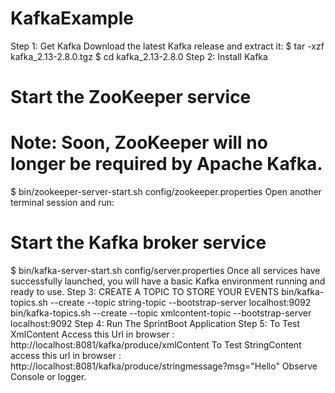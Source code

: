 # KafkaExample
Step 1: Get Kafka
  Download the latest Kafka release and extract it:
  $ tar -xzf kafka_2.13-2.8.0.tgz
  $ cd kafka_2.13-2.8.0
Step 2: Install Kafka
  # Start the ZooKeeper service
  # Note: Soon, ZooKeeper will no longer be required by Apache Kafka.
  $ bin/zookeeper-server-start.sh config/zookeeper.properties
  Open another terminal session and run:
  # Start the Kafka broker service
  $ bin/kafka-server-start.sh config/server.properties
  Once all services have successfully launched, you will have a basic Kafka environment running and ready to use.
Step 3: CREATE A TOPIC TO STORE YOUR EVENTS
  bin/kafka-topics.sh --create --topic string-topic --bootstrap-server localhost:9092
  bin/kafka-topics.sh --create --topic xmlcontent-topic --bootstrap-server localhost:9092
Step 4: Run The SprintBoot Application 
Step 5: To Test XmlContent Access this Url in browser : http://localhost:8081/kafka/produce/xmlContent
        To Test StringContent access this url in browser : http://localhost:8081/kafka/produce/stringmessage?msg="Hello"
        Observe Console or logger. 
  